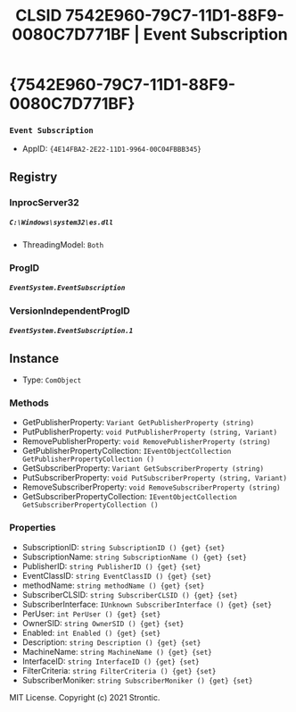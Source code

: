 ﻿---
title: "CLSID 7542E960-79C7-11D1-88F9-0080C7D771BF | Event Subscription"
excerpt: What is COM-Object CLSID 7542E960-79C7-11D1-88F9-0080C7D771BF?
---

# {7542E960-79C7-11D1-88F9-0080C7D771BF}

### `Event Subscription`
* AppID: `{4E14FBA2-2E22-11D1-9964-00C04FBBB345}`

## Registry


### InprocServer32

##### `C:\Windows\system32\es.dll`
* ThreadingModel: `Both`

### ProgID

##### `EventSystem.EventSubscription`

### VersionIndependentProgID

##### `EventSystem.EventSubscription.1`

## Instance

* Type: `ComObject`

### Methods

* GetPublisherProperty: `Variant GetPublisherProperty (string)`
* PutPublisherProperty: `void PutPublisherProperty (string, Variant)`
* RemovePublisherProperty: `void RemovePublisherProperty (string)`
* GetPublisherPropertyCollection: `IEventObjectCollection GetPublisherPropertyCollection ()`
* GetSubscriberProperty: `Variant GetSubscriberProperty (string)`
* PutSubscriberProperty: `void PutSubscriberProperty (string, Variant)`
* RemoveSubscriberProperty: `void RemoveSubscriberProperty (string)`
* GetSubscriberPropertyCollection: `IEventObjectCollection GetSubscriberPropertyCollection ()`

### Properties

* SubscriptionID: `string SubscriptionID () {get} {set} `
* SubscriptionName: `string SubscriptionName () {get} {set} `
* PublisherID: `string PublisherID () {get} {set} `
* EventClassID: `string EventClassID () {get} {set} `
* methodName: `string methodName () {get} {set} `
* SubscriberCLSID: `string SubscriberCLSID () {get} {set} `
* SubscriberInterface: `IUnknown SubscriberInterface () {get} {set} `
* PerUser: `int PerUser () {get} {set} `
* OwnerSID: `string OwnerSID () {get} {set} `
* Enabled: `int Enabled () {get} {set} `
* Description: `string Description () {get} {set} `
* MachineName: `string MachineName () {get} {set} `
* InterfaceID: `string InterfaceID () {get} {set} `
* FilterCriteria: `string FilterCriteria () {get} {set} `
* SubscriberMoniker: `string SubscriberMoniker () {get} {set} `

MIT License. Copyright (c) 2021 Strontic.


